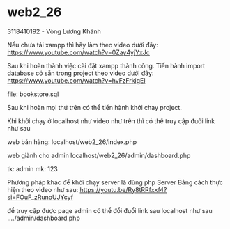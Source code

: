 # web2_26
 
3118410192 - Vòng Lương Khánh

Nếu chưa tải xampp thì hãy làm theo video dưới đây:
https://www.youtube.com/watch?v=0Zay4yjYxJc

Sau khi hoàn thành việc cài đặt xampp thành công.
Tiến hành import database có sẵn trong project theo video dưới đây:
https://www.youtube.com/watch?v=hvFzFrkigEI

file: bookstore.sql

Sau khi hoàn mọi thứ trên có thể tiến hành khởi chạy project.

Khi khởi chạy ở localhost như video như trên thì có thể truy cập đuôi link như sau

web bán hàng:
localhost/web2_26/index.php

web giành cho admin
localhost/web2_26/admin/dashboard.php

tk: admin 
mk: 123

Phương pháp khác để khởi chạy server là dùng php Server
Bằng cách thực hiện theo video như sau:
https://youtu.be/Ry8tRRfxxf4?si=FOuF_zRunoUJYcyf

để truy cập được page admin có thể đổi đuổi link sau localhost như sau ..../admin/dashboard.php
